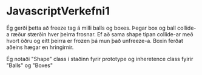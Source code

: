 # JavascriptVerkefni1

Ég gerði þetta að freeze tag á milli balls og boxes. Þegar box og ball collide-a ræður stærðin hver þeirra frosnar.
Ef að sama shape típan collide-ar með hvort öðru og eitt þeirra er frozen þá mun það unfreeze-a.
Boxin ferðat aðeins hægar en hringirnir.

Ég notaði "Shape" class í staðinn fyrir prototype og inheretence class fyirir "Balls" og "Boxes" 
